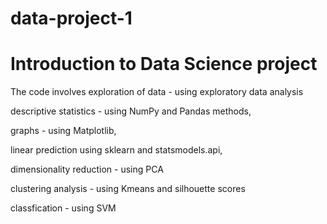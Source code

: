 # data-project-1
# Introduction to Data Science project 

The code involves exploration of data - using exploratory data analysis

descriptive statistics - using NumPy and Pandas methods, 

graphs - using Matplotlib, 

linear prediction using sklearn and statsmodels.api, 

dimensionality reduction - using PCA

clustering analysis - using Kmeans and silhouette scores

classfication - using SVM 
